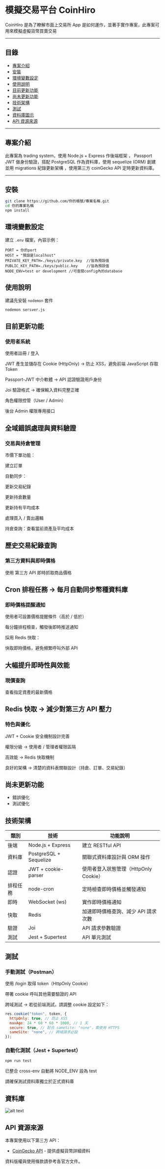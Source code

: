 # 模擬交易平台 CoinHiro

CoinHiro 是為了瞭解市面上交易所 App 是如何運作，並著手實作專案，此專案可用來模擬虛擬貨幣買賣交易

---

## 目錄

- [專案介紹](#專案介紹)
- [安裝](#安裝)
- [環境變數設定](#環境變數設定)
- [使用說明](#使用說明)
- [目前更新功能](#目前更新功能)
- [尚未更新功能](#尚未更新功能)
- [技術架構](#技術架構)
- [測試](#測試)
- [資料庫圖示](#資料庫)
- [API 資源來源](#api-資源來源)

---

## 專案介紹

此專案為 trading system，使用 Node.js + Express 作後端框架 ， Passport JWT 做身份驗證，搭配 PostgreSQL 作為資料庫，使用 sequelize (ORM) 創建 並用 migrations 紀錄更新架構 ，使用第三方 coinGecko API 定時更新資料庫。

---

## 安裝

```bash
git clone https://github.com/你的帳號/專案名稱.git
cd 你的專案名稱
npm install
```

## 環境變數設定

建立 `.env` 檔案，內容示例：

```env
PORT = 你的port
HOST = "預設是localhost"
PRIVATE_KEY_PATH=./keys/private.key  //皆為預設值
PUBLIC_KEY_PATH=./keys/public.key    //皆為預設值
NODE_ENV=test or development //可查閱config內的database
```

## 使用說明

建議先安裝 `nodemon` 套件

```bash
nodemon sersver.js
```

## 目前更新功能

### 使用者系統

使用者註冊 / 登入

JWT 產生並儲存在 Cookie (HttpOnly)
→ 防止 XSS，避免前端 JavaScript 存取 Token

Passport-JWT 中介軟體 → API 認證驗證用戶身份

Joi 驗證格式 → 確保輸入資料完整正確

角色權限控管（User / Admin）

後台 Admin 權限專用接口

## 全域錯誤處理與資料驗證

### 交易與持倉管理

市價下單功能：

建立訂單

自動同步：

更新交易紀錄

更新持倉數量

更新持有平均成本

處理買入 / 賣出邏輯

持倉查詢：查看當前資產及平均成本

## 歷史交易紀錄查詢

### 第三方資料與即時價格

使用 第三方 API 即時抓取商品價格

## Cron 排程任務 → 每月自動同步幣種資料庫

### 即時價格提醒通知

使用者可設置價格提醒條件（高於 / 低於）

每分鐘排程檢查，觸發後即時推送通知

採用 Redis 快取：

快取即時價格，避免頻繁呼叫外部 API

## 大幅提升即時性與效能

### 現價查詢

查看指定資產的最新價格

## Redis 快取 → 減少對第三方 API 壓力

### 特色與優化

JWT + Cookie 安全機制設計完善

權限分級 → 使用者 / 管理者權限區隔

高效能 → Redis 快取機制

良好的架構 → 清楚的資料表關聯設計（持倉、訂單、交易紀錄）

## 尚未更新功能

- 錯誤優化
- 測試優化

## 技術架構

| 類別     | 技術                   | 功能說明                              |
| -------- | ---------------------- | ------------------------------------- |
| 後端     | Node.js + Express      | 建立 RESTful API                      |
| 資料庫   | PostgreSQL + Sequelize | 關聯式資料庫設計與 ORM 操作           |
| 認證     | JWT + cookie-parser    | 使用者登入狀態管理（HttpOnly Cookie） |
| 排程任務 | node-cron              | 定時檢查即時價格並觸發通知            |
| 即時     | WebSocket (ws)         | 實作即時價格通知                      |
| 快取     | Redis                  | 加速即時價格查詢、減少 API 請求次數   |
| 驗證     | Joi                    | API 請求參數驗證                      |
| 測試     | Jest + Supertest       | API 單元測試                          |

## 測試

### 手動測試（Postman）

使用 /login 取得 token（HttpOnly Cookie）

帶著 cookie 呼叫其他需要驗證的 API

跨域測試 → 若從前端測試，請調整 cookie 設定如下：

```js
res.cookie("token", token, {
  httpOnly: true, // 防止 XSS
  maxAge: 24 * 60 * 60 * 1000, // 1 天
  secure: true, // 配合 sameSite: "none"，需使用 HTTPS
  sameSite: "none", // 跨域請求必設
});
```

### 自動化測試（Jest + Supertest）

```bash
npm run test
```

已整合 cross-env 自動將 NODE_ENV 設為 test

請確保測試資料庫獨立於正式資料庫

## 資料庫

![alt text](image.png)

## API 資源來源

本專案使用以下第三方 API：

- [CoinGecko API](https://docs.coingecko.com/reference/introduction) - 提供虛擬貨幣詳細資料

資料版權與使用條款請參考各官方文件。
